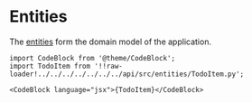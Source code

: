 # Entities

The [entities](/docs/contributing/development-guide/api-architecture#entities) form the domain model of the application.

```mdx-code-block
import CodeBlock from '@theme/CodeBlock';
import TodoItem from '!!raw-loader!../../../../../../../api/src/entities/TodoItem.py';

<CodeBlock language="jsx">{TodoItem}</CodeBlock>
```

